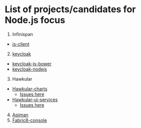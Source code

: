 # List of projects/candidates for Node.js focus

1. Infinispan
  * [js-client](https://github.com/infinispan/js-client)
2. [keycloak](https://github.com/keycloak/)
  * [keycloak-js-bower](https://github.com/keycloak/keycloak-js-bower)
  * [keycloak-nodejs](https://github.com/keycloak/keycloak-nodejs)
3. Hawkular
  * [Hawkular-charts](https://github.com/hawkular/hawkular-charts)
    * [Issues here](https://issues.jboss.org/browse/HAWKULAR-955?jql=project%20%3D%20HAWKULAR%20AND%20resolution%20%3D%20Unresolved%20AND%20text%20~%20%22hawkular-charts%22)
  * [Hawkular-ui-services](https://github.com/hawkular/hawkular-ui-services)
    * [Issues here](https://issues.jboss.org/issues/?jql=project%20%3D%20HAWKULAR%20AND%20resolution%20%3D%20Unresolved%20AND%20text%20~%20%22hawkular-ui-services%22)
4. [Apiman](https://github.com/apiman/apiman/tree/master/manager/ui/war)
5. [Fabric8-console](https://github.com/fabric8io/fabric8-console)
